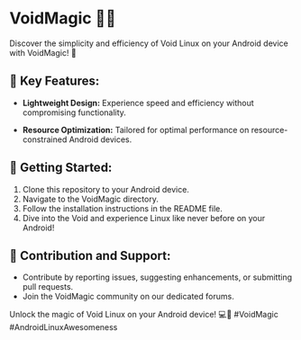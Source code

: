 # VoidMagic 🌌✨

Discover the simplicity and efficiency of Void Linux on your Android device with VoidMagic! 🚀

## 🌟 Key Features:

- **Lightweight Design:** Experience speed and efficiency without compromising functionality.

- **Resource Optimization:** Tailored for optimal performance on resource-constrained Android devices.

## 🚀 Getting Started:

1. Clone this repository to your Android device.
2. Navigate to the VoidMagic directory.
3. Follow the installation instructions in the README file.
4. Dive into the Void and experience Linux like never before on your Android!

## 🤝 Contribution and Support:

- Contribute by reporting issues, suggesting enhancements, or submitting pull requests.
- Join the VoidMagic community on our dedicated forums.

Unlock the magic of Void Linux on your Android device! 💻📱 #VoidMagic #AndroidLinuxAwesomeness
